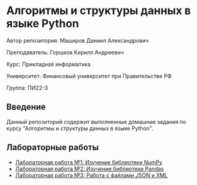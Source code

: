 # Алгоритмы и структуры данных в языке Python

Автор репозитория: Маширов Даниил Александрович

Преподаватель: Горшков Кирилл Андреевич

Курс: Прикладная информатика

Университет: Финансовый университет при Правительстве РФ

Группа: ПИ22-3

## Введение

Данный репозиторий содержит выполненные домашние задания по курсу "Алгоритмы и структуры данных в языке Python".

## Лабораторные работы

- [Лабораторная работа №1: Изучение библиотеки NumPy](https://github.com/10nesse/university/tree/main/Лабораторная%20работа%20№1)
- [Лабораторная работа №2: Изучение библиотеки Pandas](https://github.com/10nesse/university/tree/main/Лабораторная%20работа%20№2)
- [Лабораторная работа №3: Работа с файлами JSON и XML](https://github.com/10nesse/university/tree/main/Лабораторная%20работа%20№3)
